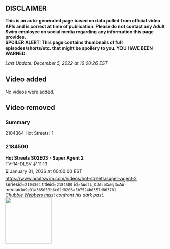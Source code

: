 ## DISCLAIMER
**This is an auto-generated page based on data pulled from official video APIs and is correct at time of publication. Please do not contact any Adult Swim employee on social media regarding any information this page provides.**  
**SPOILER ALERT: This page contains thumbnails of full episodes/shorts/etc. that might be spoilery to you. YOU HAVE BEEN WARNED.**  

_Last Update: December 5, 2022 at 16:00:26 EST_
## Video added
No videos were added.  
## Video removed
### Summary
2104364 Hot Streets: 1  
### 2184500
**Hot Streets S02E03 - Super Agent 2**  
TV-14-DLSV 🔓 11:13  
⌛ January 31, 2036 at 00:00:00 EST  
https://www.adultswim.com/videos/hot-streets/super-agent-2  
seriesid=`2104364` titleid=`2184500` id=`AWd2L_OJAsbXwNj3wAW-` mediaid=`9e91a365050b6c02d8206a3b7524b8357d863781`  
_Chubbie Webbers must confront his dark past._  
<a href="https://media.cdn.adultswim.com/uploads/20200305/thumbnails/2_20351529104-hotstreets_205_dup-20190221.jpg"><img src="https://media.cdn.adultswim.com/uploads/20200305/thumbnails/2_20351529104-hotstreets_205_dup-20190221.jpg" height="144px" /></a>
